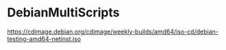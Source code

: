 # DebianMultiScripts


https://cdimage.debian.org/cdimage/weekly-builds/amd64/iso-cd/debian-testing-amd64-netinst.iso

